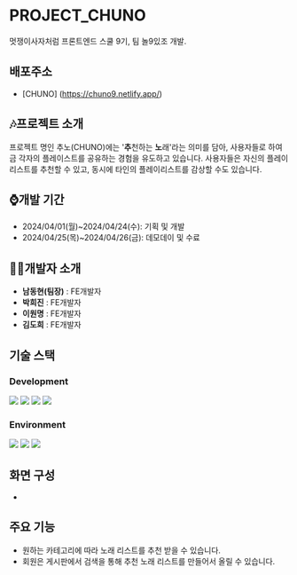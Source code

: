 # PROJECT_CHUNO

멋쟁이사자처럼 프론트엔드 스쿨 9기, 팀 놀9있조 개발.

## 배포주소

- [CHUNO] (https://chuno9.netlify.app/)

## 🎶프로젝트 소개

프로젝트 명인 추노(CHUNO)에는 '**추**천하는 **노**래'라는 의미를 담아, 사용자들로 하여금 각자의 플레이스트를 공유하는 경험을 유도하고 있습니다. 사용자들은 자신의 플레이리스트를 추천할 수 있고, 동시에 타인의 플레이리스트를 감상할 수도 있습니다.

## ⌚개발 기간

- 2024/04/01(월)~2024/04/24(수): 기획 및 개발
- 2024/04/25(목)~2024/04/26(금): 데모데이 및 수료

## 🧑‍💻개발자 소개

- **남동현(팀장)** : FE개발자
- **박희진** : FE개발자
- **이원명** : FE개발자
- **김도희** : FE개발자

## 기술 스택

### Development

<div><img src="https://img.shields.io/badge/html5-E34F26?style=for-the-badge&logo=html5&logoColor=white"> 
  <img src="https://img.shields.io/badge/css-1572B6?style=for-the-badge&logo=css3&logoColor=white"> 
  <img src="https://img.shields.io/badge/javascript-F7DF1E?style=for-the-badge&logo=javascript&logoColor=black">
  <img src="https://img.shields.io/badge/react-61DAFB?style=for-the-badge&logo=react&logoColor=black">
</div>

### Environment

<div>
  <img src="https://img.shields.io/badge/visualstudiocode-007ACC?style=for-the-badge&logo=visualstudiocode&logoColor=white">
  <img src="https://img.shields.io/badge/github-181717?style=for-the-badge&logo=github&logoColor=white">
  <img src="https://img.shields.io/badge/git-F05032?style=for-the-badge&logo=git&logoColor=white">
</div>

## 화면 구성

-

## 주요 기능

- 원하는 카테고리에 따라 노래 리스트를 추천 받을 수 있습니다.
- 회원은 게시판에서 검색을 통해 추천 노래 리스트를 만들어서 올릴 수 있습니다.
